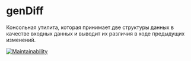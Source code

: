 # genDiff
Консольная утилита, которая принимает две структуры данных в качестве входных данных и выводит их различия в ходе предыдущих изменений.

[![Maintainability](https://api.codeclimate.com/v1/badges/6739e7a10f4ae9ea5dba/maintainability)](https://codeclimate.com/github/nikitakozlovjr/genDiff/maintainability)